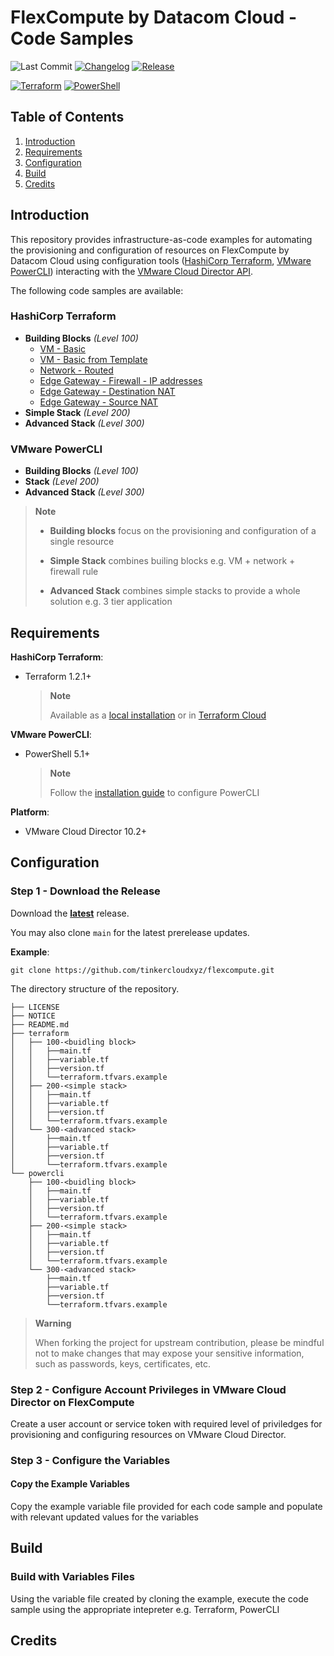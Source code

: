 # FlexCompute by Datacom Cloud - Code Samples

![Last Commit](https://img.shields.io/github/last-commit/tinkercloudxyz/flexcompute?logo=github)
[![Changelog](https://img.shields.io/badge/changelog-read-blue?logo=github)](CHANGELOG.md)
[![Release](https://img.shields.io/github/v/release/tinkercloudxyz/flexcompute?include_prereleases)][github-latest-releases]

[![Terraform][terraform-shield]][terraform-url]
[![PowerShell][powershell-shield]][powershell-url]

## Table of Contents

1. [Introduction](#Introduction)
1. [Requirements](#Requirements)
1. [Configuration](#Configuration)
1. [Build](#Build)
1. [Credits](#Credits)

## Introduction

This repository provides infrastructure-as-code examples for automating the provisioning and configuration of resources on FlexCompute by Datacom Cloud using configuration tools ([HashiCorp Terraform][terraform-url], [VMware PowerCLI][powershell-url]) interacting with the [VMware Cloud Director API][vcd-api-url].

The following code samples are available:

### HashiCorp Terraform

* **Building Blocks** *(Level 100)*
  * [VM - Basic](https://github.com/tinkercloudxyz/flexcompute/tree/master/terraform/100-vm-basic)
  * [VM - Basic from Template](https://github.com/tinkercloudxyz/flexcompute/tree/master/terraform/100-vm-template)
  * [Network - Routed](https://github.com/tinkercloudxyz/flexcompute/tree/master/terraform/100-net-routed)
  * [Edge Gateway - Firewall - IP addresses](https://github.com/tinkercloudxyz/flexcompute/tree/master/terraform/100-net-fw-rule-ipaddrs)
  * [Edge Gateway - Destination NAT](https://github.com/tinkercloudxyz/flexcompute/tree/master/terraform/100-edge-dnat)
  * [Edge Gateway - Source NAT](https://github.com/tinkercloudxyz/flexcompute/tree/master/terraform/100-edge-snat)
* **Simple Stack** *(Level 200)*
* **Advanced Stack** *(Level 300)*

### VMware PowerCLI

* **Building Blocks** *(Level 100)*
* **Stack** *(Level 200)*
* **Advanced Stack** *(Level 300)*

> **Note**
>
> * **Building blocks** focus on the provisioning and configuration of a single resource
>
> * **Simple Stack** combines builing blocks e.g. VM + network + firewall rule
>
> * **Advanced Stack** combines simple stacks to provide a whole solution e.g. 3 tier application

## Requirements

**HashiCorp Terraform**:

* Terraform 1.2.1+

    > **Note**
    >
    > Available as a [local installation][terraform-download] or in [Terraform Cloud][terraform-cloud]

**VMware PowerCLI**:

* PowerShell 5.1+

  > **Note**
  >
  > Follow the [installation guide][powercli-guide] to configure PowerCLI

**Platform**:

* VMware Cloud Director 10.2+

## Configuration

### Step 1 - Download the Release

Download the [**latest**](https://github.com/tinkercloudxyz/flexcompute/releases) release.

You may also clone `main` for the latest prerelease updates.

**Example**:

```console
git clone https://github.com/tinkercloudxyz/flexcompute.git
```

The directory structure of the repository.

```console
├── LICENSE
├── NOTICE
├── README.md
├── terraform
│   ├── 100-<buidling block>
│   │   ├──main.tf
│   │   ├──variable.tf
│   │   ├──version.tf
│   │   └──terraform.tfvars.example
│   ├── 200-<simple stack>
│   │   ├──main.tf
│   │   ├──variable.tf
│   │   ├──version.tf
│   │   └──terraform.tfvars.example
│   └── 300-<advanced stack>
│       ├──main.tf
│       ├──variable.tf
│       ├──version.tf
│       └──terraform.tfvars.example
└── powercli
    ├── 100-<buidling block>
    │   ├──main.tf
    │   ├──variable.tf
    │   ├──version.tf
    │   └──terraform.tfvars.example
    ├── 200-<simple stack>
    │   ├──main.tf
    │   ├──variable.tf
    │   ├──version.tf
    │   └──terraform.tfvars.example
    └── 300-<advanced stack>
        ├──main.tf
        ├──variable.tf
        ├──version.tf
        └──terraform.tfvars.example

```

> **Warning**
>
> When forking the project for upstream contribution, please be mindful not to make changes that may expose your sensitive information, such as passwords, keys, certificates, etc.

### Step 2 - Configure Account Privileges in VMware Cloud Director on FlexCompute

Create a user account or service token with required level of priviledges for provisioning and configuring resources on VMware Cloud Director.

### Step 3 - Configure the Variables

#### Copy the Example Variables

Copy the example variable file provided for each code sample and populate with relevant updated values for the variables

## Build

### Build with Variables Files

Using the variable file created by cloning the example, execute the code sample using the appropriate intepreter e.g. Terraform, PowerCLI

## Credits

[//]: Links

[terraform-shield]: https://img.shields.io/badge/code-Terraform-orange?logo=terraform
[terraform-url]: https://registry.terraform.io/providers/vmware/vcd/latest/docs
[terraform]: https://www.terraform.io/
[terraform-download]: https://www.terraform.io/downloads
[terraform-cloud]: https://cloud.hashicorp.com/products/terraform
[powershell-shield]: https://img.shields.io/badge/code-Powershell-blue?logo=powershell
[powershell-url]: https://developer.vmware.com/docs/powercli/latest/products/vmwareclouddirector/
[powercli-guide]: https://developer.vmware.com/powercli/installation-guide
[vcd-api-url]: https://developer.vmware.com/apis/vmware-cloud-director/latest/
[github-latest-releases]: https://github.com/tinkercloudxyz/flexcompute/releases/latest/
